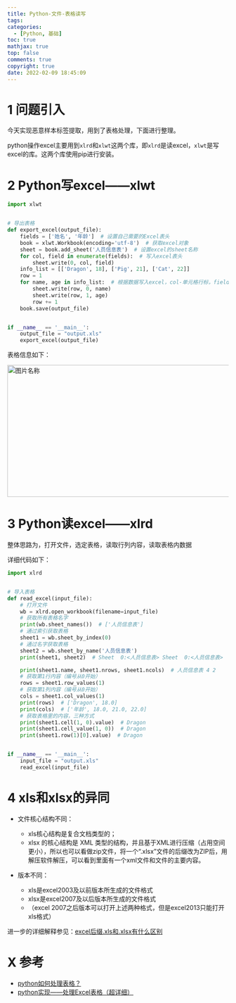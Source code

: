 ```yaml
---
title: Python-文件-表格读写
tags:
categories:
  - [Python, 基础]
toc: true
mathjax: true
top: false
comments: true
copyright: true
date: 2022-02-09 18:45:09
---
```


# 1 问题引入

今天实现恶意样本标签提取，用到了表格处理，下面进行整理。

python操作excel主要用到`xlrd`和`xlwt`这两个库，即`xlrd`是读excel，`xlwt`是写excel的库。这两个库使用pip进行安装。

# 2 Python写excel——xlwt

```python
import xlwt


# 导出表格
def export_excel(output_file):
    fields = ['姓名', '年龄']  # 设置自己需要的Excel表头
    book = xlwt.Workbook(encoding='utf-8')  # 获取excel对象
    sheet = book.add_sheet('人员信息表')  # 设置excel的sheet名称
    for col, field in enumerate(fields):  # 写入excel表头
        sheet.write(0, col, field)
    info_list = [['Dragon', 18], ['Pig', 21], ['Cat', 22]]
    row = 1
    for name, age in info_list:  # 根据数据写入excel，col-单元格行标，field-单元格列标
        sheet.write(row, 0, name)
        sheet.write(row, 1, age)
        row += 1
    book.save(output_file)


if __name__ == '__main__':
    output_file = "output.xls"
    export_excel(output_file)
```

表格信息如下：

<img src="https://s2.loli.net/2022/02/09/B8mGXdCqurtDVJ6.png" width = "600" height = "300" alt="图片名称" align=center id=64 />

# 3 Python读excel——xlrd

整体思路为，打开文件，选定表格，读取行列内容，读取表格内数据

详细代码如下：

```python
import xlrd


# 导入表格
def read_excel(input_file):
    # 打开文件
    wb = xlrd.open_workbook(filename=input_file)
    # 获取所有表格名字
    print(wb.sheet_names())  # ['人员信息表']
    # 通过索引获取表格
    sheet1 = wb.sheet_by_index(0)
    # 通过名字获取表格
    sheet2 = wb.sheet_by_name('人员信息表')
    print(sheet1, sheet2)  # Sheet  0:<人员信息表> Sheet  0:<人员信息表>

    print(sheet1.name, sheet1.nrows, sheet1.ncols)  # 人员信息表 4 2
    # 获取第1行内容（编号从0开始）
    rows = sheet1.row_values(1)
    # 获取第1列内容（编号从0开始）
    cols = sheet1.col_values(1)
    print(rows)  # ['Dragon', 18.0]
    print(cols)  # ['年龄', 18.0, 21.0, 22.0]
    # 获取表格里的内容，三种方式
    print(sheet1.cell(1, 0).value)  # Dragon
    print(sheet1.cell_value(1, 0))  # Dragon
    print(sheet1.row(1)[0].value)  # Dragon


if __name__ == '__main__':
    input_file = "output.xls"
    read_excel(input_file)
```

# 4 xls和xlsx的异同

* 文件核心结构不同：
  * xls核心结构是复合文档类型的；
  * xlsx 的核心结构是 XML 类型的结构，并且基于XML进行压缩（占用空间更小），所以也可以看做zip文件，将一个“.xlsx”文件的后缀改为ZIP后，用解压软件解压，可以看到里面有一个xml文件和文件的主要内容。

* 版本不同：
  * xls是excel2003及以前版本所生成的文件格式
  * xlsx是excel2007及以后版本所生成的文件格式
  * （excel 2007之后版本可以打开上述两种格式，但是excel2013只能打开xls格式）

进一步的详细解释参见：[excel后缀.xls和.xlsx有什么区别](https://jingyan.baidu.com/article/1974b289c9aaefb5b0f7746b.html)

# X 参考

* [python如何处理表格？](https://www.php.cn/python-tutorials-451228.html)
* [python实现——处理Excel表格（超详细）](https://blog.csdn.net/weixin_44288604/article/details/120731317)
